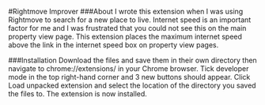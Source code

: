 #Rightmove Improver
###About
I wrote this extension when I was using Rightmove to search for a new place to live. Internet speed is an important factor for me and I was frustrated that you could not see this on the main property view page. This extension places the maximum internet speed above the link in the internet speed box on property view pages.

###Installation
Download the files and save them in their own directory then navigate to chrome://extensions/ in your Chrome browser. Tick developer mode in the top right-hand corner and 3 new buttons should appear. Click Load unpacked extension and select the location of the directory you saved the files to. The extension is now installed.